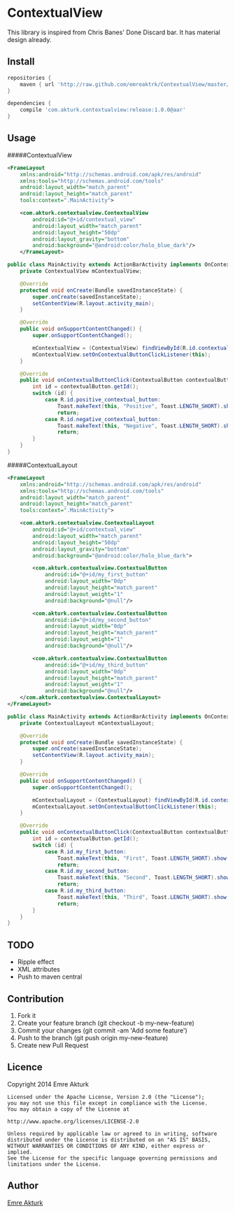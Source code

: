 ContextualView
==============
This library is inspired from Chris Banes' Done Discard bar. It has material design already.

Install
--------------
```groovy
repositories {
    maven { url 'http://raw.github.com/emreaktrk/ContextualView/master/repository/' }
}

dependencies {
    compile 'com.akturk.contextualview:release:1.0.0@aar'
}
```

Usage
--------------
#####ContextualView
```xml
<FrameLayout
    xmlns:android="http://schemas.android.com/apk/res/android"
    xmlns:tools="http://schemas.android.com/tools"
    android:layout_width="match_parent"
    android:layout_height="match_parent"
    tools:context=".MainActivity">

    <com.akturk.contextualview.ContextualView
        android:id="@+id/contextual_view"
        android:layout_width="match_parent"
        android:layout_height="50dp"
        android:layout_gravity="bottom"
        android:background="@android:color/holo_blue_dark"/>
    </FrameLayout>
```

```java
public class MainActivity extends ActionBarActivity implements OnContextualButtonClickListener {
    private ContextualView mContextualView;

    @Override
    protected void onCreate(Bundle savedInstanceState) {
        super.onCreate(savedInstanceState);
        setContentView(R.layout.activity_main);
    }

    @Override
    public void onSupportContentChanged() {
        super.onSupportContentChanged();

        mContextualView = (ContextualView) findViewById(R.id.contextual_view);
        mContextualView.setOnContextualButtonClickListener(this);
    }

    @Override
    public void onContextualButtonClick(ContextualButton contextualButton) {
        int id = contextualButton.getId();
        switch (id) {
            case R.id.positive_contextual_button:
                Toast.makeText(this, "Positive", Toast.LENGTH_SHORT).show();
                return;
            case R.id.negative_contextual_button:
                Toast.makeText(this, "Negative", Toast.LENGTH_SHORT).show();
                return;
        }
    }
}
```
#####ContextualLayout
```xml
<FrameLayout
    xmlns:android="http://schemas.android.com/apk/res/android"
    xmlns:tools="http://schemas.android.com/tools"
    android:layout_width="match_parent"
    android:layout_height="match_parent"
    tools:context=".MainActivity">

    <com.akturk.contextualview.ContextualLayout
        android:id="@+id/contextual_view"
        android:layout_width="match_parent"
        android:layout_height="50dp"
        android:layout_gravity="bottom"
        android:background="@android:color/holo_blue_dark">

        <com.akturk.contextualview.ContextualButton
            android:id="@+id/my_first_button"
            android:layout_width="0dp"
            android:layout_height="match_parent"
            android:layout_weight="1"
            android:background="@null"/>

        <com.akturk.contextualview.ContextualButton
            android:id="@+id/my_second_button"
            android:layout_width="0dp"
            android:layout_height="match_parent"
            android:layout_weight="1"
            android:background="@null"/>

        <com.akturk.contextualview.ContextualButton
            android:id="@+id/my_third_button"
            android:layout_width="0dp"
            android:layout_height="match_parent"
            android:layout_weight="1"
            android:background="@null"/>
    </com.akturk.contextualview.ContextualLayout>
</FrameLayout>
```

```java
public class MainActivity extends ActionBarActivity implements OnContextualButtonClickListener {
    private ContextualLayout mContextualLayout;

    @Override
    protected void onCreate(Bundle savedInstanceState) {
        super.onCreate(savedInstanceState);
        setContentView(R.layout.activity_main);
    }

    @Override
    public void onSupportContentChanged() {
        super.onSupportContentChanged();

        mContextualLayout = (ContextualLayout) findViewById(R.id.contextual_view);
        mContextualLayout.setOnContextualButtonClickListener(this);
    }

    @Override
    public void onContextualButtonClick(ContextualButton contextualButton) {
        int id = contextualButton.getId();
        switch (id) {
            case R.id.my_first_button:
                Toast.makeText(this, "First", Toast.LENGTH_SHORT).show();
                return;
            case R.id.my_second_button:
                Toast.makeText(this, "Second", Toast.LENGTH_SHORT).show();
                return;
            case R.id.my_third_button:
                Toast.makeText(this, "Third", Toast.LENGTH_SHORT).show();
                return;
        }
    }
}
```

TODO
--------------
* Ripple effect
* XML attributes
* Push to maven central

Contribution
--------------
1. Fork it
2. Create your feature branch (git checkout -b my-new-feature)
3. Commit your changes (git commit -am 'Add some feature')
4. Push to the branch (git push origin my-new-feature)
5. Create new Pull Request

Licence
--------------
Copyright 2014 Emre Akturk

    Licensed under the Apache License, Version 2.0 (the "License");
    you may not use this file except in compliance with the License.
    You may obtain a copy of the License at

    http://www.apache.org/licenses/LICENSE-2.0

    Unless required by applicable law or agreed to in writing, software
    distributed under the License is distributed on an "AS IS" BASIS,
    WITHOUT WARRANTIES OR CONDITIONS OF ANY KIND, either express or implied.
    See the License for the specific language governing permissions and
    limitations under the License.

Author
--------------
[Emre Akturk](https://github.com/emreaktrk)
